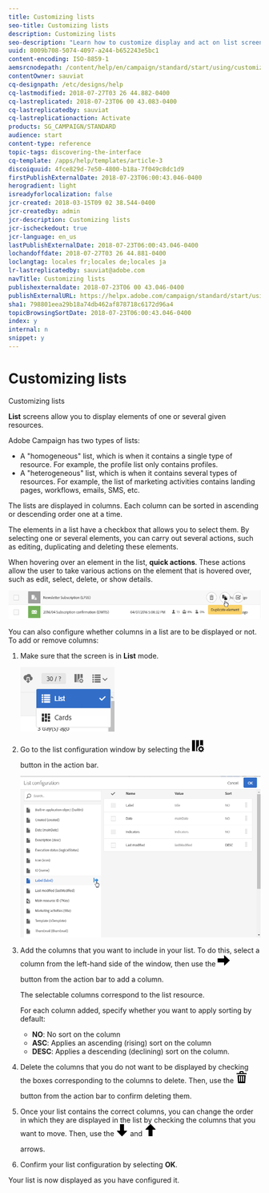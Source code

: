 ```yaml
---
title: Customizing lists
seo-title: Customizing lists
description: Customizing lists
seo-description: "Learn how to customize display and act on list screens in Adobe Campaign Standard: sorting, filtering, deleting or duplicating elements. Lists screens display elements of one or several given resources."
uuid: 8009b708-5074-4097-a244-b652243e5bc1
content-encoding: ISO-8859-1
aemsrcnodepath: /content/help/en/campaign/standard/start/using/customizing-lists
contentOwner: sauviat
cq-designpath: /etc/designs/help
cq-lastmodified: 2018-07-27T03 26 44.882-0400
cq-lastreplicated: 2018-07-23T06 00 43.083-0400
cq-lastreplicatedby: sauviat
cq-lastreplicationaction: Activate
products: SG_CAMPAIGN/STANDARD
audience: start
content-type: reference
topic-tags: discovering-the-interface
cq-template: /apps/help/templates/article-3
discoiquuid: 4fce829d-7e50-4800-b18a-7f049c8dc1d9
firstPublishExternalDate: 2018-07-23T06:00:43.046-0400
herogradient: light
isreadyforlocalization: false
jcr-created: 2018-03-15T09 02 38.544-0400
jcr-createdby: admin
jcr-description: Customizing lists
jcr-ischeckedout: true
jcr-language: en_us
lastPublishExternalDate: 2018-07-23T06:00:43.046-0400
lochandoffdate: 2018-07-27T03 26 44.881-0400
loclangtag: locales fr;locales de;locales ja
lr-lastreplicatedby: sauviat@adobe.com
navTitle: Customizing lists
publishexternaldate: 2018-07-23T06 00 43.046-0400
publishExternalURL: https://helpx.adobe.com/campaign/standard/start/using/customizing-lists.html
sha1: 798801eea29b18a74db462af878718c6172d96a4
topicBrowsingSortDate: 2018-07-23T06:00:43.046-0400
index: y
internal: n
snippet: y
---
```


# Customizing lists

Customizing lists

**List** screens allow you to display elements of one or several given resources.

Adobe Campaign has two types of lists:

* A "homogeneous" list, which is when it contains a single type of resource. For example, the profile list only contains profiles.
* A "heterogeneous" list, which is when it contains several types of resources. For example, the list of marketing activities contains landing pages, workflows, emails, SMS, etc.

The lists are displayed in columns. Each column can be sorted in ascending or descending order one at a time.

The elements in a list have a checkbox that allows you to select them. By selecting one or several elements, you can carry out several actions, such as editing, duplicating and deleting these elements.

When hovering over an element in the list, **quick actions**. These actions allow the user to take various actions on the element that is hovered over, such as edit, select, delete, or show details. 

![](assets/overview_list_quickactions.png)

You can also configure whether columns in a list are to be displayed or not. To add or remove columns:

1. Make sure that the screen is in **List** mode.

   ![](assets/export_list_mode_switch.png)

1. Go to the list configuration window by selecting the  ![](assets/ColumnSettings.png)

   button in the action bar.

   ![](assets/list_configuration1.png)

1. Add the columns that you want to include in your list. To do this, select a column from the left-hand side of the window, then use the  ![](assets/arrowRight.png)

   button from the action bar to add a column.

   The selectable columns correspond to the list resource.

   For each column added, specify whether you want to apply sorting by default:

    * **NO**: No sort on the column
    * **ASC**: Applies an ascending (rising) sort on the column
    * **DESC**: Applies a descending (declining) sort on the column.

1. Delete the columns that you do not want to be displayed by checking the boxes corresponding to the columns to delete. Then, use the  ![](assets/delete.png)

   button from the action bar to confirm deleting them.
1. Once your list contains the correct columns, you can change the order in which they are displayed in the list by checking the columns that you want to move. Then, use the  ![](assets/arrowDown.png) and  ![](assets/arrowUp.png)

   arrows.
1. Confirm your list configuration by selecting **OK**.

Your list is now displayed as you have configured it.
